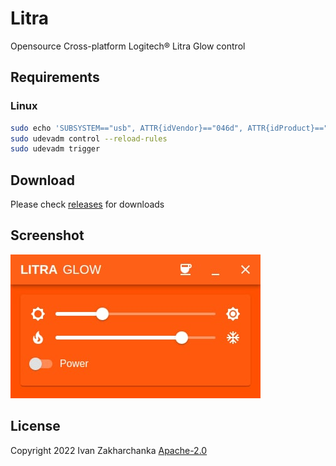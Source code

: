 # Litra

Opensource Cross-platform Logitech® Litra Glow control

## Requirements

### Linux

```bash
sudo echo 'SUBSYSTEM=="usb", ATTR{idVendor}=="046d", ATTR{idProduct}=="c900", MODE="0666"' > /etc/udev/rules.d/50-litra-glow.rules
sudo udevadm control --reload-rules
sudo udevadm trigger
```

## Download

Please check [releases](https://github.com/zource-dev/litra-glow/releases) for downloads

## Screenshot

![Logitech® Litra Glow UI](assets/screenshot.jpg 'Logitech® Litra Glow UI')

## License

Copyright 2022 Ivan Zakharchanka [Apache-2.0](http://www.apache.org/licenses/LICENSE-2.0)
